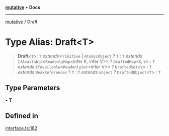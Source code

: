 [**mutative**](../README.md) • **Docs**

***

[mutative](../README.md) / Draft

# Type Alias: Draft\<T\>

> **Draft**\<`T`\>: `T` *extends* `Primitive` \| `AtomicObject` ? `T` : `T` *extends* `IfAvailable`\<`ReadonlyMap`\<infer K, infer V\>\> ? `DraftedMap`\<`K`, `V`\> : `T` *extends* `IfAvailable`\<`ReadonlySet`\<infer V\>\> ? `DraftedSet`\<`V`\> : `T` *extends* `WeakReferences` ? `T` : `T` *extends* `object` ? `DraftedObject`\<`T`\> : `T`

## Type Parameters

• **T**

## Defined in

[interface.ts:182](https://github.com/unadlib/mutative/blob/7129237bc42b8475743ffff427a1f8f85e8e1e51/src/interface.ts#L182)
